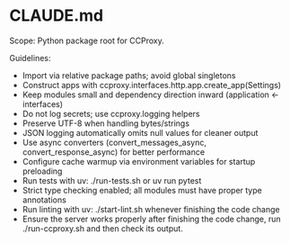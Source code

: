 # CLAUDE.md

Scope: Python package root for CCProxy.

Guidelines:

- Import via relative package paths; avoid global singletons
- Construct apps with ccproxy.interfaces.http.app.create_app(Settings)
- Keep modules small and dependency direction inward (application <- interfaces)
- Do not log secrets; use ccproxy.logging helpers
- Preserve UTF-8 when handling bytes/strings
- JSON logging automatically omits null values for cleaner output
- Use async converters (convert_messages_async, convert_response_async) for better performance
- Configure cache warmup via environment variables for startup preloading
- Run tests with uv: ./run-tests.sh or uv run pytest
- Strict type checking enabled; all modules must have proper type annotations
- Run linting with uv: ./start-lint.sh whenever finishing the code change
- Ensure the server works properly after finishing the code change, run ./run-ccproxy.sh and then check its output.
